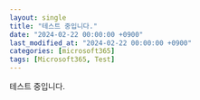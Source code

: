 ```yaml
---
layout: single
title: "테스트 중입니다."
date: "2024-02-22 00:00:00 +0900"
last_modified_at: "2024-02-22 00:00:00 +0900"
categories: [microsoft365]
tags: [Microsoft365, Test]
---
```


테스트 중입니다.